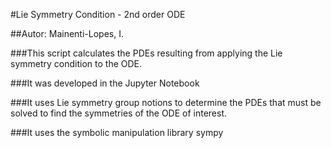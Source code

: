 #Lie Symmetry Condition - 2nd order ODE



##Autor: Mainenti-Lopes, I.



###This script calculates the PDEs resulting from applying the Lie symmetry condition to the ODE.

###It was developed in the Jupyter Notebook

###It uses Lie symmetry group notions to determine the PDEs that must be solved to find the symmetries of the ODE of interest.

###It uses the symbolic manipulation library sympy